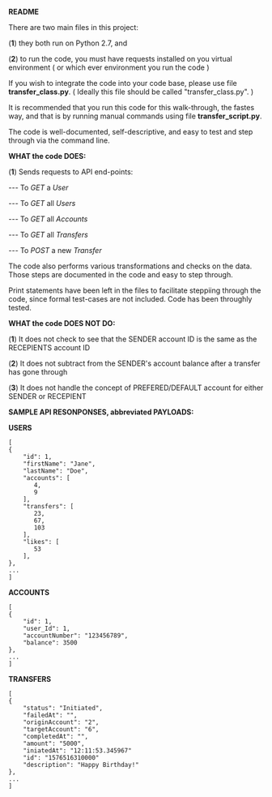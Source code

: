 **README**

There are two main files in this project:

 (**1**) they both run on Python 2.7, and 
 
 (**2**) to run the code, you must have requests installed on you virtual environment ( or which ever environment you run the code )

If you wish to integrate the code into your code base, please use file **transfer_class.py**. ( Ideally this file should be called "transfer_class.py". )

It is recommended that you run this code for this walk-through, the fastes way, and that is by running manual commands using file **transfer_script.py**.  

The code is well-documented, self-descriptive, and easy to test and step through via the command line.


 **WHAT the code DOES:**

 (**1**) Sends requests to API end-points:

 --- To *GET* a *User*
 
 --- To *GET* all *Users*
 
 --- To *GET* all *Accounts*
 
 --- To *GET* all *Transfers*
 
 --- To *POST* a new *Transfer*

The code also performs various transformations and checks on the data.  Those steps are documented in the code and easy to step through. 

Print statements have been left in the files to facilitate steppiing through the code, since formal test-cases are not included.  Code has been throughly tested.  


**WHAT the code DOES NOT DO:**

(**1**) It does not check to see that the SENDER account ID is the same as the RECEPIENTS account ID

(**2**) It does not subtract from the SENDER's account balance after a transfer has gone through

(**3**) It does not handle the concept of PREFERED/DEFAULT account for either SENDER or RECEPIENT


**SAMPLE API RESONPONSES, abbreviated PAYLOADS:**

**USERS**
```
[
{
	"id": 1,
	"firstName": "Jane",
	"lastName": "Doe",
	"accounts": [
	   4,
	   9
	],
	"transfers": [
	   23,
	   67,
	   103
	],
	"likes": [
	   53
	],
},
...
]
```

**ACCOUNTS**
```
[
{
	"id": 1,
	"user_Id": 1,
	"accountNumber": "123456789",
	"balance": 3500
},
...
]
```

**TRANSFERS**
```
[
{
	"status": "Initiated",
	"failedAt": "",
	"originAccount": "2",
	"targetAccount": "6",
	"completedAt": "",
	"amount": "5000",
	"iniatedAt": "12:11:53.345967"
	"id": "1576516310000"
	"description": "Happy Birthday!"
},
...
]
```
